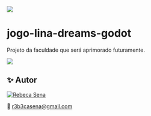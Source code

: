 <img src="https://user-images.githubusercontent.com/73097560/115834477-dbab4500-a447-11eb-908a-139a6edaec5c.gif">


# jogo-lina-dreams-godot
Projeto da faculdade que será aprimorado futuramente.

<img src="https://user-images.githubusercontent.com/73097560/115834477-dbab4500-a447-11eb-908a-139a6edaec5c.gif">

## ✨ Autor

<a href="https://github.com/rebecasena98o">
  <img src="https://img.shields.io/badge/Rebeca%20Sena-%23000000?style=for-the-badge&logo=github&logoColor=white" alt="Rebeca Sena"/>
</a>   

📧 [r3b3casena@gmail.com](mailto:r3b3casena@gmail.com)

